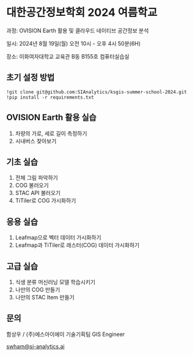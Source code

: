 # 대한공간정보학회 2024 여름학교

과정: OVISION Earth 활용 및 클라우드 네이티브 공간정보 분석

일시: 2024년 8월 19일(월) 오전 10시 - 오후 4시 50분(6H)

장소: 이화여자대학교 교육관 B동 B155호 컴퓨터실습실

## 초기 설정 방법

```
!git clone git@github.com:SIAnalytics/ksgis-summer-school-2024.git
!pip install -r requirements.txt
```

## OVISION Earth 활용 실습

1. 차량의 가로, 세로 길이 측정하기
1. 시내버스 찾아보기

## 기초 실습

1. 전체 그림 파악하기
1. COG 불러오기
1. STAC API 불러오기
1. TiTiler로 COG 가시화하기

## 응용 실습

1. Leafmap으로 벡터 데이터 가시화하기
1. Leafmap과 TiTiler로 래스터(COG) 데이터 가시화하기

## 고급 실습

1. 식생 분류 머신러닝 모델 학습시키기
1. 나만의 COG 만들기
1. 나만의 STAC Item 만들기

## 문의

함상우 / (주)에스아이에이 기술기획팀 GIS Engineer

swham@si-analytics.ai
